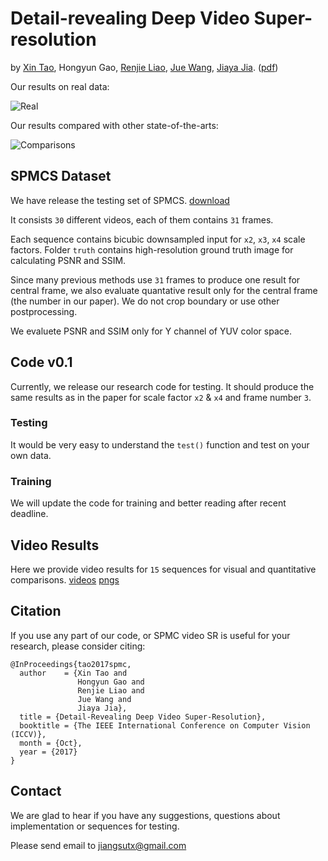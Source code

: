 # Detail-revealing Deep Video Super-resolution
by [Xin Tao](http://www.xtao.website), Hongyun Gao, [Renjie Liao](http://www.cs.toronto.edu/~rjliao/), [Jue Wang](http://juew.org), [Jiaya Jia](http://www.cse.cuhk.edu.hk/leojia/). ([pdf](https://arxiv.org/abs/1704.02738))

Our results on real data:

![Real](./imgs/real.png "Real Data")

Our results compared with other state-of-the-arts:

![Comparisons](./imgs/comp_videosr.png "Comparisons")

## SPMCS Dataset
We have release the testing set of SPMCS. [download](https://tinyurl.com/y426dcn9)

It consists `30` different videos, each of them contains `31` frames.

Each sequence contains bicubic downsampled input for `x2`, `x3`, `x4` scale factors. Folder `truth` contains high-resolution ground truth image for calculating PSNR and SSIM.

Since many previous methods use `31` frames to produce one result for central frame, we also evaluate quantative result only for the central frame (the number in our paper). We do not crop boundary or use other postprocessing. 

We evaluete PSNR and SSIM only for Y channel of YUV color space. 

## Code v0.1
Currently, we release our research code for testing.
It should produce the same results as in the paper for scale factor `x2` & `x4` and frame number `3`.

### Testing
It would be very easy to understand the `test()` function and test on your own data.

### Training
We will update the code for training and better reading after recent deadline.

## Video Results
Here we provide video results for `15` sequences for visual and quantitative comparisons.
[videos](https://tinyurl.com/kyorzps)
[pngs](https://tinyurl.com/y8d7w3gw) 

## Citation

If you use any part of our code, or SPMC video SR is useful for your research, please consider citing:

    @InProceedings{tao2017spmc,
      author    = {Xin Tao and
                   Hongyun Gao and
                   Renjie Liao and
                   Jue Wang and
                   Jiaya Jia},
      title = {Detail-Revealing Deep Video Super-Resolution},
      booktitle = {The IEEE International Conference on Computer Vision (ICCV)},
      month = {Oct},
      year = {2017}
    }

## Contact
We are glad to hear if you have any suggestions, questions about implementation or sequences for testing.

Please send email to jiangsutx@gmail.com
